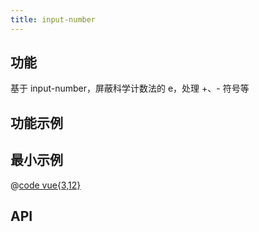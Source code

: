 ```yaml
---
title: input-number
---
```


## 功能

基于 input-number，屏蔽科学计数法的 e，处理 +、- 符号等

## 功能示例

<Example />

## 最小示例

@[code vue{3,12}](@/components/input-number/docs/simple.vue)

## API

<Usage />

<script setup>
import Example from "@/components/input-number/docs/example.vue";
import Usage from "@/components/input-number/docs/usage.vue";
</script>